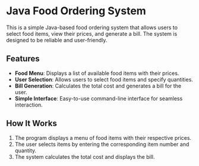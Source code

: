 # Java Food Ordering System

This is a simple Java-based food ordering system that allows users to select food items, view their prices, and generate a bill. The system is designed to be reliable and user-friendly.

## Features
- **Food Menu**: Displays a list of available food items with their prices.
- **User Selection**: Allows users to select food items and specify quantities.
- **Bill Generation**: Calculates the total cost and generates a bill for the user.
- **Simple Interface**: Easy-to-use command-line interface for seamless interaction.

## How It Works
1. The program displays a menu of food items with their respective prices.
2. The user selects items by entering the corresponding item number and quantity.
3. The system calculates the total cost and displays the bill.

